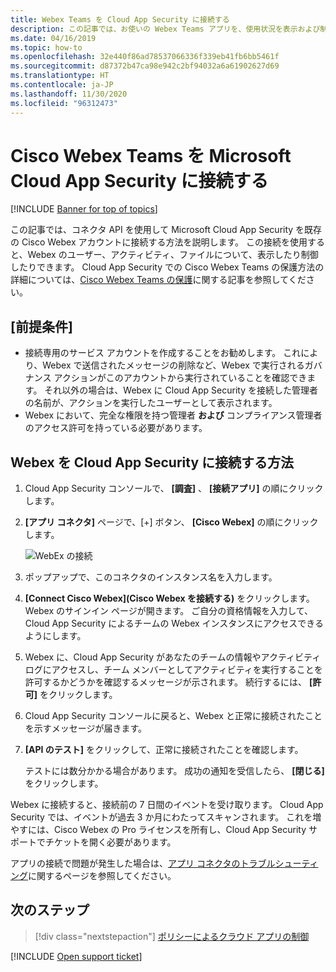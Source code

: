 ```yaml
---
title: Webex Teams を Cloud App Security に接続する
description: この記事では、お使いの Webex Teams アプリを、使用状況を表示および制御する API コネクタを使用して、Cloud App Security に接続する方法について説明します。
ms.date: 04/16/2019
ms.topic: how-to
ms.openlocfilehash: 32e440f86ad78537066336f339eb41fb6bb5461f
ms.sourcegitcommit: d87372b47ca98e942c2bf94032a6a61902627d69
ms.translationtype: HT
ms.contentlocale: ja-JP
ms.lasthandoff: 11/30/2020
ms.locfileid: "96312473"
---
```

# <a name="connect-cisco-webex-teams-to-microsoft-cloud-app-security"></a>Cisco Webex Teams を Microsoft Cloud App Security に接続する

[!INCLUDE [Banner for top of topics](includes/banner.md)]

この記事では、コネクタ API を使用して Microsoft Cloud App Security を既存の Cisco Webex アカウントに接続する方法を説明します。 この接続を使用すると、Webex のユーザー、アクティビティ、ファイルについて、表示したり制御したりできます。 Cloud App Security での Cisco Webex Teams の保護方法の詳細については、[Cisco Webex Teams の保護](protect-webex.md)に関する記事を参照してください。

## <a name="prerequisites"></a>[前提条件]

- 接続専用のサービス アカウントを作成することをお勧めします。 これにより、Webex で送信されたメッセージの削除など、Webex で実行されるガバナンス アクションがこのアカウントから実行されていることを確認できます。 それ以外の場合は、Webex に Cloud App Security を接続した管理者の名前が、アクションを実行したユーザーとして表示されます。
- Webex において、完全な権限を持つ管理者 **および** コンプライアンス管理者のアクセス許可を持っている必要があります。

## <a name="how-to-connect-webex-to-cloud-app-security"></a>Webex を Cloud App Security に接続する方法

1. Cloud App Security コンソールで、 **[調査]** 、 **[接続アプリ]** の順にクリックします。

1. **[アプリ コネクタ]** ページで、[+] ボタン、 **[Cisco Webex]** の順にクリックします。

    ![WebEx の接続](media/cisco-webex.png "WebEx の接続")

1. ポップアップで、このコネクタのインスタンス名を入力します。

1. **[Connect Cisco Webex]\(Cisco Webex を接続する\)** をクリックします。 Webex のサインイン ページが開きます。 ご自分の資格情報を入力して、Cloud App Security によるチームの Webex インスタンスにアクセスできるようにします。

1. Webex に、Cloud App Security があなたのチームの情報やアクティビティ ログにアクセスし、チーム メンバーとしてアクティビティを実行することを許可するかどうかを確認するメッセージが示されます。 続行するには、 **[許可]** をクリックします。

1. Cloud App Security コンソールに戻ると、Webex と正常に接続されたことを示すメッセージが届きます。

1. **[API のテスト]** をクリックして、正常に接続されたことを確認します。

    テストには数分かかる場合があります。 成功の通知を受信したら、 **[閉じる]** をクリックします。

Webex に接続すると、接続前の 7 日間のイベントを受け取ります。 Cloud App Security では、イベントが過去 3 か月にわたってスキャンされます。 これを増やすには、Cisco Webex の Pro ライセンスを所有し、Cloud App Security サポートでチケットを開く必要があります。

アプリの接続で問題が発生した場合は、[アプリ コネクタのトラブルシューティング](troubleshooting-api-connectors-using-error-messages.md)に関するページを参照してください。

## <a name="next-steps"></a>次のステップ

> [!div class="nextstepaction"]
> [ポリシーによるクラウド アプリの制御](control-cloud-apps-with-policies.md)

[!INCLUDE [Open support ticket](includes/support.md)]
